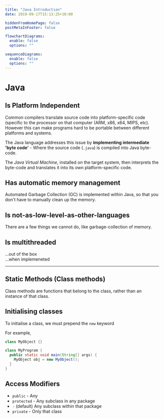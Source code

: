 ```yaml
---
title: "Java Introduction"
date: 2019-09-17T15:13:25+10:00

hiddenFromHomePage: false
postMetaInFooter: false

flowchartDiagrams:
  enable: false
  options: ""

sequenceDiagrams:
  enable: false
  options: ""
---
```


# Java

## Is Platform Independent

Common compilers translate source code into platform-specific code (specific to the processor on that computer (ARM, x86, x64, MIPS, etc). However this can make programs hard to be portable between different platforms and systems.

The Java language addresses this issue by **implementing intermediate 'byte code'** - Where the source code (`.java`) is compiled into Java byte-code.

The _Java Virtual Machine_, installed on the target system, then interprets the byte-code and translates it into its own platform-specific code.

## Has automatic memory management

Automated Garbage Collection (GC) is implemented within Java, so that you don't have to manually clean up the memory.

## Is not-as-low-level-as-other-languages

There are a few things we cannot do, like garbage-collection of memory.

## Is multithreaded

...out of the box  
...when implemeneted

---

## Static Methods (Class methods)

Class methods are functions that belong to the class, rather than an instance of that class.

## Initialising classes

To initialise a class, we must prepend the `new` keyword

For example,

```java
class MyObject {}
```

```java
class MyProgram {
  public static void main(String[] args) {
    MyObject obj = new MyObject();
  }
}
```

## Access Modifiers

- `public` - Any
- `protected` - Any subclass in any package
- `-` (default) Any subclass within that package
- `private` - Only that class
